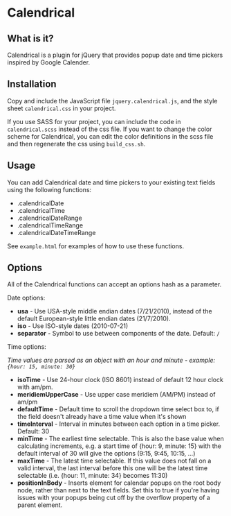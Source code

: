 # Calendrical

## What is it?

Calendrical is a plugin for jQuery that provides popup date and time pickers inspired by Google Calender.

## Installation

Copy and include the JavaScript file `jquery.calendrical.js`, and the style sheet `calendrical.css` in your project.

If you use SASS for your project, you can include the code in `calendrical.scss` instead of the css file. If you want to change the color scheme for Calendrical, you can edit the color definitions in the scss file and then regenerate the css using `build_css.sh`.

## Usage

You can add Calendrical date and time pickers to your existing text fields using the following functions:

  * .calendricalDate
  * .calendricalTime
  * .calendricalDateRange
  * .calendricalTimeRange
  * .calendricalDateTimeRange
  
See `example.html` for examples of how to use these functions.

## Options

All of the Calendrical functions can accept an options hash as a parameter.

Date options:

  * __usa__ - Use USA-style middle endian dates (7/21/2010), instead of the default European-style little endian dates (21/7/2010).
  * __iso__ - Use ISO-style dates (2010-07-21)
  * __separator__ - Symbol to use between components of the date. Default: `/`

Time options:

*Time values are parsed as an object with an hour and minute - example: `{hour: 15, minute: 30}`*

  * __isoTime__ - Use 24-hour clock (ISO 8601) instead of default 12 hour clock with am/pm.
  * __meridiemUpperCase__ - Use upper case meridiem (AM/PM) instead of am/pm
  * __defaultTime__ - Default time to scroll the dropdown time select box to,
  if the field doesn't already have a time value when it's shown
  * __timeInterval__ - Interval in minutes between each option in a time picker. Default: 30
  * __minTime__ - The earliest time selectable. This is also the base value when calculating increments, e.g. a start time of {hour: 9, minute: 15} with the default interval of 30 will give the options (9:15, 9:45, 10:15, ...)
  * __maxTime__ - The latest time selectable. If this value does not fall on a valid interval, the last interval before this one will be the latest time selectable (i.e. {hour: 11, minute: 34} becomes 11:30)
  * __positionInBody__ - Inserts element for calendar popups on the root body node, rather than next to the text fields. Set this to true if you're having issues with your popups being cut off by the overflow property of a parent element. 
